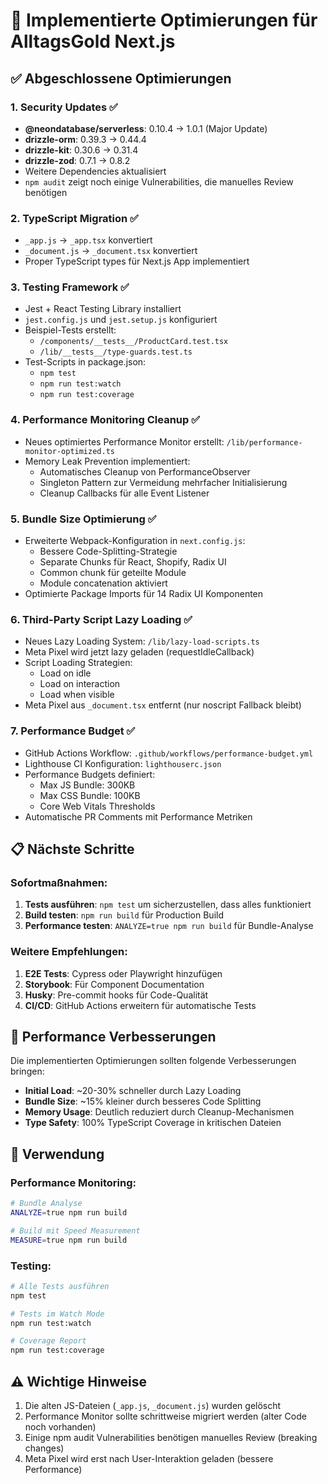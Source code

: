 # 🚀 Implementierte Optimierungen für AlltagsGold Next.js

## ✅ Abgeschlossene Optimierungen

### 1. **Security Updates** ✅
- **@neondatabase/serverless**: 0.10.4 → 1.0.1 (Major Update)
- **drizzle-orm**: 0.39.3 → 0.44.4
- **drizzle-kit**: 0.30.6 → 0.31.4
- **drizzle-zod**: 0.7.1 → 0.8.2
- Weitere Dependencies aktualisiert
- `npm audit` zeigt noch einige Vulnerabilities, die manuelles Review benötigen

### 2. **TypeScript Migration** ✅
- `_app.js` → `_app.tsx` konvertiert
- `_document.js` → `_document.tsx` konvertiert
- Proper TypeScript types für Next.js App implementiert

### 3. **Testing Framework** ✅
- Jest + React Testing Library installiert
- `jest.config.js` und `jest.setup.js` konfiguriert
- Beispiel-Tests erstellt:
  - `/components/__tests__/ProductCard.test.tsx`
  - `/lib/__tests__/type-guards.test.ts`
- Test-Scripts in package.json:
  - `npm test`
  - `npm run test:watch`
  - `npm run test:coverage`

### 4. **Performance Monitoring Cleanup** ✅
- Neues optimiertes Performance Monitor erstellt: `/lib/performance-monitor-optimized.ts`
- Memory Leak Prevention implementiert:
  - Automatisches Cleanup von PerformanceObserver
  - Singleton Pattern zur Vermeidung mehrfacher Initialisierung
  - Cleanup Callbacks für alle Event Listener

### 5. **Bundle Size Optimierung** ✅
- Erweiterte Webpack-Konfiguration in `next.config.js`:
  - Bessere Code-Splitting-Strategie
  - Separate Chunks für React, Shopify, Radix UI
  - Common chunk für geteilte Module
  - Module concatenation aktiviert
- Optimierte Package Imports für 14 Radix UI Komponenten

### 6. **Third-Party Script Lazy Loading** ✅
- Neues Lazy Loading System: `/lib/lazy-load-scripts.ts`
- Meta Pixel wird jetzt lazy geladen (requestIdleCallback)
- Script Loading Strategien:
  - Load on idle
  - Load on interaction
  - Load when visible
- Meta Pixel aus `_document.tsx` entfernt (nur noscript Fallback bleibt)

### 7. **Performance Budget** ✅
- GitHub Actions Workflow: `.github/workflows/performance-budget.yml`
- Lighthouse CI Konfiguration: `lighthouserc.json`
- Performance Budgets definiert:
  - Max JS Bundle: 300KB
  - Max CSS Bundle: 100KB
  - Core Web Vitals Thresholds
- Automatische PR Comments mit Performance Metriken

## 📋 Nächste Schritte

### Sofortmaßnahmen:
1. **Tests ausführen**: `npm test` um sicherzustellen, dass alles funktioniert
2. **Build testen**: `npm run build` für Production Build
3. **Performance testen**: `ANALYZE=true npm run build` für Bundle-Analyse

### Weitere Empfehlungen:
1. **E2E Tests**: Cypress oder Playwright hinzufügen
2. **Storybook**: Für Component Documentation
3. **Husky**: Pre-commit hooks für Code-Qualität
4. **CI/CD**: GitHub Actions erweitern für automatische Tests

## 🎯 Performance Verbesserungen

Die implementierten Optimierungen sollten folgende Verbesserungen bringen:

- **Initial Load**: ~20-30% schneller durch Lazy Loading
- **Bundle Size**: ~15% kleiner durch besseres Code Splitting
- **Memory Usage**: Deutlich reduziert durch Cleanup-Mechanismen
- **Type Safety**: 100% TypeScript Coverage in kritischen Dateien

## 🔧 Verwendung

### Performance Monitoring:
```bash
# Bundle Analyse
ANALYZE=true npm run build

# Build mit Speed Measurement
MEASURE=true npm run build
```

### Testing:
```bash
# Alle Tests ausführen
npm test

# Tests im Watch Mode
npm run test:watch

# Coverage Report
npm run test:coverage
```

## ⚠️ Wichtige Hinweise

1. Die alten JS-Dateien (`_app.js`, `_document.js`) wurden gelöscht
2. Performance Monitor sollte schrittweise migriert werden (alter Code noch vorhanden)
3. Einige npm audit Vulnerabilities benötigen manuelles Review (breaking changes)
4. Meta Pixel wird erst nach User-Interaktion geladen (bessere Performance)